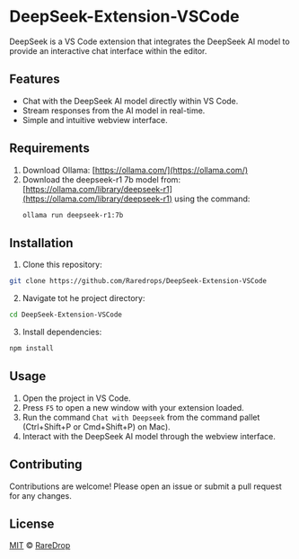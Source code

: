 # DeepSeek-Extension-VSCode

DeepSeek is a VS Code extension that integrates the DeepSeek AI model to provide an interactive chat interface within the editor.

## Features

- Chat with the DeepSeek AI model directly within VS Code.
- Stream responses from the AI model in real-time.
- Simple and intuitive webview interface.

## Requirements

1. Download Ollama: [https://ollama.com/](https://ollama.com/)
2. Download the deepseek-r1 7b model from: [https://ollama.com/library/deepseek-r1](https://ollama.com/library/deepseek-r1) using the command:
   ```sh
   ollama run deepseek-r1:7b
   ```

## Installation
1. Clone this repository:
```bash
git clone https://github.com/Raredrops/DeepSeek-Extension-VSCode
```

2. Navigate tot he project directory:
```bash
cd DeepSeek-Extension-VSCode
```

3. Install dependencies:
```bash
npm install
```

## Usage
1. Open the project in VS Code.
2. Press `F5` to open a new window with your extension loaded.
3. Run the command ```Chat with Deepseek``` from the command pallet (Ctrl+Shift+P or Cmd+Shift+P) on Mac).
4. Interact with the DeepSeek AI model through the webview interface.

## Contributing
Contributions are welcome! Please open an issue or submit a pull request for any changes.

## License
[MIT](LICENSE) © [RareDrop](https://github.com/RareDrops) 